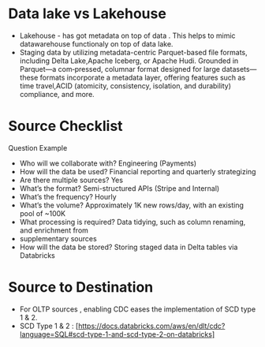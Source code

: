 # Data lake vs Lakehouse 
* Lakehouse - has got metadata on top of data . This helps to mimic datawarehouse functionaly on top of data lake.
* Staging data by utilizing metadata-centric Parquet-based file formats, including Delta Lake,Apache Iceberg, or Apache Hudi. Grounded in Parquet—a com‐pressed, columnar format designed for large datasets—these formats incorporate a metadata layer, offering features such as time travel,ACID (atomicity, consistency, isolation, and durability) compliance,
and more.
# Source Checklist 
Question Example
* Who will we collaborate with? Engineering (Payments)
* How will the data be used? Financial reporting and quarterly strategizing
* Are there multiple sources? Yes
* What’s the format? Semi-structured APIs (Stripe and Internal)
* What’s the frequency? Hourly
* What’s the volume? Approximately 1K new rows/day, with an existing pool of ~100K
* What processing is required? Data tidying, such as column renaming, and enrichment from
* supplementary sources
* How will the data be stored? Storing staged data in Delta tables via Databricks


# Source to Destination
* For OLTP sources , enabling CDC eases the implementation of SCD type 1 & 2.
* SCD Type 1 & 2 : [https://docs.databricks.com/aws/en/dlt/cdc?language=SQL#scd-type-1-and-scd-type-2-on-databricks]

